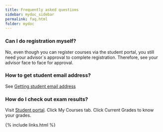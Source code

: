 ```yaml
---
title: Frequently asked questions
sidebar: mydoc_sidebar
permalink: faq.html
folder: mydoc
---
```


### Can I do registration myself?

No, even though you can register courses via the student portal, you still need your advisor`s approval to complete registration. Therefore, see your advisor face to face for approval.

### How to get student email address?

See <A href="onlineres.html#logging-in-with-student-email-address">Getting student email address</A>

### How do I check out exam results?

Visit [Student portal](https://student.gau.edu.tr/). Click My Courses tab. Click Current Grades to know your grades.

{% include links.html %}
